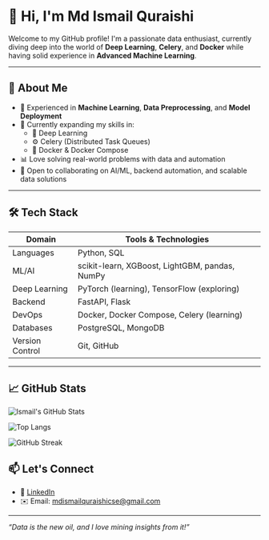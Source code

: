 # 👋 Hi, I'm Md Ismail Quraishi

Welcome to my GitHub profile! I'm a passionate data enthusiast, currently diving deep into the world of **Deep Learning**, **Celery**, and **Docker** while having solid experience in **Advanced Machine Learning**.

---

## 🚀 About Me

- 🎯 Experienced in **Machine Learning**, **Data Preprocessing**, and **Model Deployment**
- 🧠 Currently expanding my skills in:
  - 🔬 Deep Learning
  - ⚙️ Celery (Distributed Task Queues)
  - 🐳 Docker & Docker Compose
- 📊 Love solving real-world problems with data and automation
- 🧪 Open to collaborating on AI/ML, backend automation, and scalable data solutions

---

## 🛠️ Tech Stack

| Domain | Tools & Technologies |
|--------|----------------------|
| Languages | Python, SQL |
| ML/AI | scikit-learn, XGBoost, LightGBM, pandas, NumPy |
| Deep Learning | PyTorch (learning), TensorFlow (exploring) |
| Backend | FastAPI, Flask |
| DevOps | Docker, Docker Compose, Celery (learning) |
| Databases | PostgreSQL, MongoDB |
| Version Control | Git, GitHub |

---

## 📈 GitHub Stats

![Ismail's GitHub Stats](https://github-readme-stats.vercel.app/api?username=mdismailquraishicse&show_icons=true&theme=radical)

![Top Langs](https://github-readme-stats.vercel.app/api/top-langs/?username=mdismailquraishicse&layout=compact&theme=radical)

![GitHub Streak](https://streak-stats.demolab.com?user=mdismailquraishicse&theme=radical)


## 📫 Let's Connect

- 💼 [LinkedIn](https://www.linkedin.com/in/mdismailquraishicse)  
- ✉️ Email: mdismailquraishicse@gmail.com

---

_“Data is the new oil, and I love mining insights from it!”_
